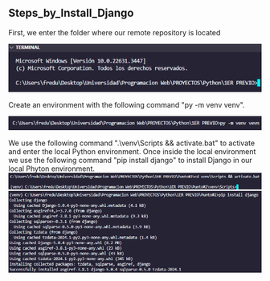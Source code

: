 ## Steps_by_Install_Django

First, we enter the folder where our remote repository is located

![img32](image.png)

Create an environment with the following command "py -m venv venv".

![img37](image-1.png)

We use the following command ".\venv\Scripts && activate.bat" to activate and enter the local Python environment. Once inside the local environment we use the following command "pip install django" to install Django in our local Phyton environment.
![img37](image-2.png)
![img35](image-3.png)